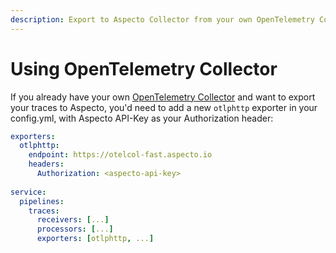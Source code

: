 ```yaml
---
description: Export to Aspecto Collector from your own OpenTelemetry Collector
---
```


# Using OpenTelemetry Collector

If you already have your own [OpenTelemetry Collector](https://github.com/open-telemetry/opentelemetry-collector) and want to export your traces to Aspecto, you'd need to add a new `otlphttp` exporter in your config.yml, with Aspecto API-Key as your Authorization header:

```yaml
exporters:
  otlphttp:
    endpoint: https://otelcol-fast.aspecto.io
    headers:
      Authorization: <aspecto-api-key>
    
service:
  pipelines:
    traces:
      receivers: [...]
      processors: [...]
      exporters: [otlphttp, ...]
```

